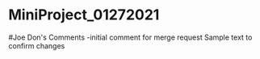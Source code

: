 # MiniProject_01272021

#Joe Don's Comments
-initial comment for merge request
Sample text to confirm changes
